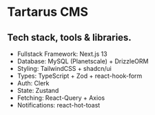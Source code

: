 # Tartarus CMS

## Tech stack, tools & libraries.

- Fullstack Framework: Next.js 13
- Database: MySQL (Planetscale) + DrizzleORM
- Styling: TailwindCSS + shadcn/ui
- Types: TypeScript + Zod + react-hook-form
- Auth: Clerk
- State: Zustand
- Fetching: React-Query + Axios
- Notifications: react-hot-toast
